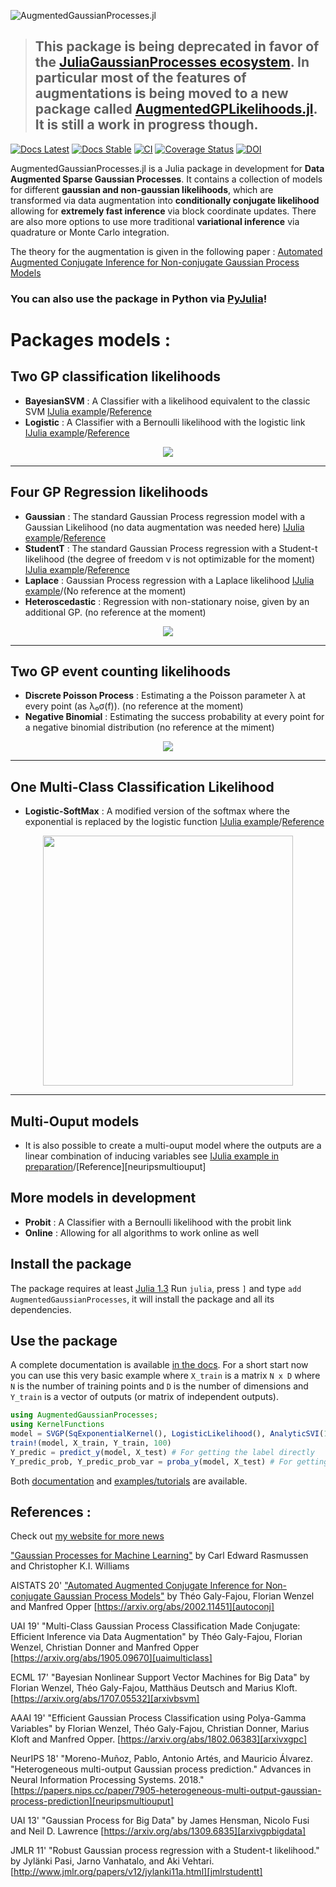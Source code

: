 ![AugmentedGaussianProcesses.jl](docs/src/assets/banner.png)

> ## This package is being deprecated in favor of the [JuliaGaussianProcesses ecosystem](https://github.com/JuliaGaussianProcesses). In particular most of the features of augmentations is being moved to a new package called [AugmentedGPLikelihoods.jl](https://github.com/JuliaGaussianProcesses/AugmentedGPLikelihoods.jl). It is still a work in progress though. 


[![Docs Latest](https://img.shields.io/badge/docs-dev-blue.svg)](https://theogf.github.io/AugmentedGaussianProcesses.jl/dev)
[![Docs Stable](https://img.shields.io/badge/docs-stable-blue.svg)](https://theogf.github.io/AugmentedGaussianProcesses.jl/stable)
[![CI](https://github.com/theogf/AugmentedGaussianProcesses.jl/actions/workflows/ci.yml/badge.svg)](https://github.com/theogf/AugmentedGaussianProcesses.jl/actions/workflows/ci.yml)
[![Coverage Status](https://coveralls.io/repos/github/theogf/AugmentedGaussianProcesses.jl/badge.svg?branch=master)](https://coveralls.io/github/theogf/AugmentedGaussianProcesses.jl?branch=master)
[![DOI](https://zenodo.org/badge/118922202.svg)](https://zenodo.org/badge/latestdoi/118922202)

AugmentedGaussianProcesses.jl is a Julia package in development for **Data Augmented Sparse Gaussian Processes**. It contains a collection of models for different **gaussian and non-gaussian likelihoods**, which are transformed via data augmentation into **conditionally conjugate likelihood** allowing for **extremely fast inference** via block coordinate updates. There are also more options to use more traditional **variational inference** via quadrature or Monte Carlo integration.

The theory for the augmentation is given in the following paper : [Automated Augmented Conjugate Inference for Non-conjugate Gaussian Process Models](https://arxiv.org/abs/2002.11451)

### You can also use the package in Python via [PyJulia](https://github.com/JuliaPy/pyjulia)!

# Packages models :

## Two GP classification likelihoods
  - **BayesianSVM** : A Classifier with a likelihood equivalent to the classic SVM [IJulia example](https://nbviewer.jupyter.org/github/theogf/AugmentedGaussianProcesses.jl/blob/master/examples/Classification%20-%20BayesianSVM.ipynb)/[Reference][arxivbsvm]
  - **Logistic** : A Classifier with a Bernoulli likelihood with the logistic link [IJulia example](https://nbviewer.jupyter.org/github/theogf/AugmentedGaussianProcesses.jl/blob/master/examples/Classification%20-%20Logistic.ipynb)/[Reference][arxivxgpc]

<p align=center>
  <img src="docs/src/assets/Classification.png">
</p>

---
## Four GP Regression likelihoods
  - **Gaussian** : The standard Gaussian Process regression model with a Gaussian Likelihood (no data augmentation was needed here) [IJulia example](https://nbviewer.jupyter.org/github/theogf/AugmentedGaussianProcesses.jl/blob/master/examples/Regression%20-%20Gaussian.ipynb)/[Reference][arxivgpbigdata]
  - **StudentT** : The standard Gaussian Process regression with a Student-t likelihood (the degree of freedom ν is not optimizable for the moment) [IJulia example](https://nbviewer.jupyter.org/github/theogf/AugmentedGaussianProcesses.jl/blob/master/examples/Regression%20-%20StudentT.ipynb)/[Reference][jmlrstudentt]
  - **Laplace** : Gaussian Process regression with a Laplace likelihood [IJulia example](https://nbviewer.jupyter.org/github/theogf/AugmentedGaussianProcesses.jl/blob/master/examples/Regression%20-%20Laplace.ipynb)/(No reference at the moment)
  - **Heteroscedastic** : Regression with non-stationary noise, given by an additional GP. (no reference at the moment)

<p align=center>
   <img src="docs/src/assets/Regression.png">
 </p>

---
## Two GP event counting likelihoods

 - **Discrete Poisson Process** : Estimating a the Poisson parameter λ at every point (as λ₀σ(f)). (no reference at the moment)
 - **Negative Binomial** : Estimating the success probability at every point for a negative binomial distribution (no reference at the miment)

 <p align=center>
    <img src="docs/src/assets/Events.png">
  </p>

---
## One Multi-Class Classification Likelihood
  - **Logistic-SoftMax** : A modified version of the softmax where the exponential is replaced by the logistic function [IJulia example](https://nbviewer.jupyter.org/github/theogf/AugmentedGaussianProcesses.jl/blob/master/examples/MultiClass%20-%20LogisticSoftMax.ipynb)/[Reference][uaimulticlass]

 <p align=center>
   <img src="docs/src/assets/final3D.png" width=400px>
 </p>

 ---
 ## Multi-Ouput models
  - It is also possible to create a multi-ouput model where the outputs are a linear combination of inducing variables see  [IJulia example in preparation]()/[Reference][neuripsmultiouput]

## More models in development
  - **Probit** : A Classifier with a Bernoulli likelihood with the probit link
  - **Online** : Allowing for all algorithms to work online as well

## Install the package

The package requires at least [Julia 1.3](https://julialang.org/)
Run `julia`, press `]` and type `add AugmentedGaussianProcesses`, it will install the package and all its dependencies.

## Use the package

A complete documentation is available [in the docs](https://theogf.github.io/AugmentedGaussianProcesses.jl/stable). For a short start now you can use this very basic example where `X_train` is a matrix `N x D` where `N` is the number of training points and `D` is the number of dimensions and `Y_train` is a vector of outputs (or matrix of independent outputs).

```julia
using AugmentedGaussianProcesses;
using KernelFunctions
model = SVGP(SqExponentialKernel(), LogisticLikelihood(), AnalyticSVI(100), 64)
train!(model, X_train, Y_train, 100)
Y_predic = predict_y(model, X_test) # For getting the label directly
Y_predic_prob, Y_predic_prob_var = proba_y(model, X_test) # For getting the likelihood (and likelihood uncertainty) of predicting class 1
```

Both [documentation](https://theogf.github.io/AugmentedGaussianProcesses.jl/stable/) and [examples/tutorials](https://nbviewer.jupyter.org/github/theogf/AugmentedGaussianProcesses.jl/tree/master/examples/) are available.

## References :

Check out [my website for more news](https://theogf.github.io)

["Gaussian Processes for Machine Learning"](http://www.gaussianprocess.org/gpml/) by Carl Edward Rasmussen and Christopher K.I. Williams

AISTATS 20' ["Automated Augmented Conjugate Inference for Non-conjugate Gaussian Process Models"](https://arxiv.org/abs/2002.11451) by  Théo Galy-Fajou, Florian Wenzel and Manfred Opper [https://arxiv.org/abs/2002.11451][autoconj]

UAI 19' "Multi-Class Gaussian Process Classification Made Conjugate: Efficient Inference via Data Augmentation" by Théo Galy-Fajou, Florian Wenzel, Christian Donner and Manfred Opper [https://arxiv.org/abs/1905.09670][uaimulticlass]

ECML 17' "Bayesian Nonlinear Support Vector Machines for Big Data" by Florian Wenzel, Théo Galy-Fajou, Matthäus Deutsch and Marius Kloft. [https://arxiv.org/abs/1707.05532][arxivbsvm]

AAAI 19' "Efficient Gaussian Process Classification using Polya-Gamma Variables" by Florian Wenzel, Théo Galy-Fajou, Christian Donner, Marius Kloft and Manfred Opper. [https://arxiv.org/abs/1802.06383][arxivxgpc]

NeurIPS 18' "Moreno-Muñoz, Pablo, Antonio Artés, and Mauricio Álvarez. "Heterogeneous multi-output Gaussian process prediction." Advances in Neural Information Processing Systems. 2018." [https://papers.nips.cc/paper/7905-heterogeneous-multi-output-gaussian-process-prediction][neuripsmultiouput]

UAI 13' "Gaussian Process for Big Data" by James Hensman, Nicolo Fusi and Neil D. Lawrence [https://arxiv.org/abs/1309.6835][arxivgpbigdata]

JMLR 11' "Robust Gaussian process regression with a Student-t likelihood." by Jylänki Pasi, Jarno Vanhatalo, and Aki Vehtari.  [http://www.jmlr.org/papers/v12/jylanki11a.html][jmlrstudentt]

[uaimulticlass]:https://arxiv.org/abs/1905.09670
[arxivgpbigdata]:https://arxiv.org/abs/1309.6835
[31b06e91]:https://github.com/theogf/AugmentedGaussianProcesses.jl/blob/master/examples/Classification%20-%20SXGPC.ipynb "Classification with Sparse XGPC"
[arxivbsvm]:https://arxiv.org/abs/1707.05532
[arxivxgpc]:https://arxiv.org/abs/1802.06383
[jmlrstudentt]:http://www.jmlr.org/papers/volume12/jylanki11a/jylanki11a.pdf
